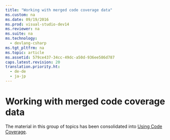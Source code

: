 ```yaml
---
title: "Working with merged code coverage data"
ms.custom: na
ms.date: 09/19/2016
ms.prod: visual-studio-dev14
ms.reviewer: na
ms.suite: na
ms.technology: 
  - devlang-csharp
ms.tgt_pltfrm: na
ms.topic: article
ms.assetid: 579ce437-34cc-49dc-a50d-936ee586d787
caps.latest.revision: 20
translation.priority.ht: 
  - de-de
  - ja-jp
---
```

# Working with merged code coverage data
The material in this group of topics has been consolidated into [Using Code Coverage](../vs140/Using-Code-Coverage-to-Determine-How-Much-Code-is-being-Tested.md).